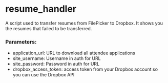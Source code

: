 # resume_handler

A script used to transfer resumes from FilePicker to Dropbox.
It shows you the resumes that failed to be transferred.

### Parameters:
* application_url: URL to download all attendee applications
* site_username: Username in auth for URL
* site_password: Password in auth for URL
* dropbox_access_token: access token from your Dropbox account so you can use the Dropbox API
